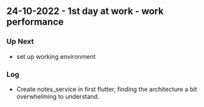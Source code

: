 ## 24-10-2022 - 1st day at work - work performance

### Up Next

- set up working environment

### Log

- Create notes_service in first flutter, finding the architecture a bit overwhelming to understand.
